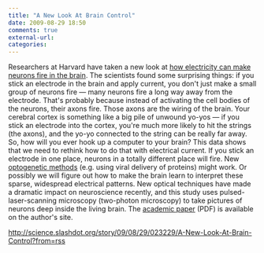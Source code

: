 ```yaml
---
title: "A New Look At Brain Control"
date: 2009-08-29 18:50
comments: true
external-url:
categories:
---
```

Researchers at Harvard have taken a new look at [how electricity can make neurons fire in the brain][1]. The scientists found some surprising things: if you stick an electrode in the brain and apply current, you don't just make a small group of neurons fire — many neurons fire a long way away from the electrode. That's probably because instead of activating the cell bodies of the neurons, their axons fire. Those axons are the wiring of the brain. Your cerebral cortex is something like a big pile of unwound yo-yos — if you stick an electrode into the cortex, you're much more likely to hit the strings (the axons), and the yo-yo connected to the string can be really far away. So, how will you ever hook up a computer to your brain? This data shows that we need to rethink how to do that with electrical current. If you stick an electrode in one place, neurons in a totally different place will fire. New [optogenetic methods][2] (e.g. using viral delivery of proteins) might work. Or possibly we will figure out how to make the brain learn to interpret these sparse, widespread electrical patterns. New optical techniques have made a dramatic impact on neuroscience recently, and this study uses pulsed-laser-scanning microscopy (two-photon microscopy) to take pictures of neurons deep inside the living brain. The [academic paper][3] (PDF) is available on the author's site.

<http://science.slashdot.org/story/09/08/29/023229/A-New-Look-At-Brain-Control?from=rss>

  [1]: http://www.harvardscience.harvard.edu/foundations/articles/neural-response-electrical-currents-isnt-localized-previously-believed
  [2]: http://en.wikipedia.org/wiki/Channelrhodopsin
  [3]: http://web.mit.edu/histed/share/histed_bonin_reid-preprint-Neuron-2009-withsuppdata-MH1.pdf
